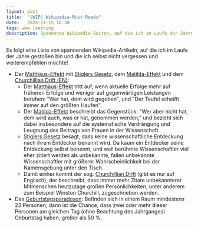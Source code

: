 ```yaml
---
layout: post
title:  "[WIP] Wikipedia-Must-Reads"
date:   2024-11-15 16:30
tags: www learning
description: Spannende Wikipedia-Seiten, auf die ich im Laufe der Jahre gestoßen bin und die ich nicht vergessen möchte
---
```


Es folgt eine Liste von spannenden Wikipedia-Artikeln, auf die ich im Laufe der Jahre gestoßen bin und die ich selbst nicht vergessen und weiterempfehlen möchte!

- Der [Matthäus-Effekt](https://de.wikipedia.org/wiki/Matthäus-Effekt) mit [Stiglers Gesetz](https://de.wikipedia.org/wiki/Stiglers_Gesetz), dem [Matilda-Effekt](https://de.wikipedia.org/wiki/Matilda-Effekt) und dem [Churchillian Drift (EN)](https://en.wikipedia.org/wiki/Churchillian_Drift):
  - Der [Matthäus-Effekt](https://de.wikipedia.org/wiki/Matthäus-Effekt) tritt auf, wenn aktuelle Erfolge mehr auf früheren Erfolge und weniger auf gegenwärtigen Leistungen beruhen: "Wer hat, dem wird gegeben", und "Der Teufel scheißt immer auf den größten Haufen".
  - Der [Matilda-Effekt](https://de.wikipedia.org/wiki/Matilda-Effekt) beschreibt das Gegenstück: "Wer aber nicht hat, dem wird auch, was er hat, genommen werden," und bezieht sich dabei insbesondere auf die systematische Verdrängung und Leugnung des Beitrags von Frauen in der Wissenschaft.
  - [Stiglers Gesetz](https://de.wikipedia.org/wiki/Stiglers_Gesetz) besagt, dass keine wissenschaftliche Entdeckung nach ihrem Entdecker benannt wird. Da kaum ein Entdecker seine Entdeckung selbst benennt, und weil berühmte Wissenschaftler viel eher zitiert werden als unbekannte, fallen unbekannte Wissenschaftler mit größerer Wahrscheinlichkeit bei der Namensgebung unter den Tisch.
  - Damit einher kommt der sog. [Churchillian Drift](https://en.wikipedia.org/wiki/Churchillian_Drift) (gibt es nur auf Englisch), der beschreibt, dass immer mehr Zitate unbekannterer Mitmenschen heutzutage großen Persönlichkeiten, unter anderem zum Beispiel Winston Churchill, zugeschrieben werden.  
- Das [Geburtstagsparadoxon](https://de.wikipedia.org/wiki/Geburtstagsparadoxon): Befinden sich in einem Raum mindestens 23 Personen, dann ist die Chance, dass zwei oder mehr dieser Personen am gleichen Tag (ohne Beachtung des Jahrganges) Geburtstag haben, größer als 50 %.

